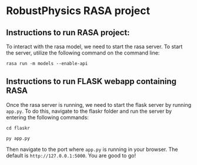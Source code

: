 # RobustPhysics RASA project
 
## Instructions to run RASA project:

To interact with the rasa model, we need to start the rasa server. To start the server, utilize the following command on the command line: 

`rasa run -m models --enable-api`

## Instructions to run FLASK webapp containing RASA

Once the rasa server is running, we need to start the flask server by running `app.py`. To do this, navigate to the flaskr folder and run the server by entering the following commands:

`cd flaskr`

`py app.py`

Then navigate to the port where `app.py` is running in your browser. The default is `http://127.0.0.1:5000`. You are good to go!